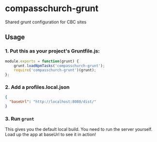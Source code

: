 compasschurch-grunt
===================

Shared grunt configuration for CBC sites


Usage
-----

### 1. Put this as your project's Gruntfile.js:

```js
module.exports = function(grunt) {
    grunt.loadNpmTasks('compasschurch-grunt');
    require('compasschurch-grunt')(grunt);
};
```

### 2. Add a profiles.local.json

```json
{
  "baseUrl": "http://localhost:8080/dist/"
}
```

### 3. Run `grunt`

This gives you the default local build.
You need to run the server yourself.
Load up the app at baseUrl to see it in action!